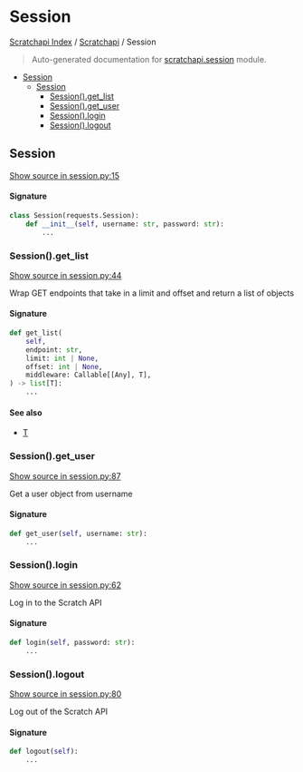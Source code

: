 # Session

[Scratchapi Index](../README.md#scratchapi-index) /
[Scratchapi](./index.md#scratchapi) /
Session

> Auto-generated documentation for [scratchapi.session](../../scratchapi/session.py) module.

- [Session](#session)
  - [Session](#session-1)
    - [Session().get_list](#session()get_list)
    - [Session().get_user](#session()get_user)
    - [Session().login](#session()login)
    - [Session().logout](#session()logout)

## Session

[Show source in session.py:15](../../scratchapi/session.py#L15)

#### Signature

```python
class Session(requests.Session):
    def __init__(self, username: str, password: str):
        ...
```

### Session().get_list

[Show source in session.py:44](../../scratchapi/session.py#L44)

Wrap GET endpoints that take in a limit and offset and return a list of objects

#### Signature

```python
def get_list(
    self,
    endpoint: str,
    limit: int | None,
    offset: int | None,
    middleware: Callable[[Any], T],
) -> list[T]:
    ...
```

#### See also

- [T](#t)

### Session().get_user

[Show source in session.py:87](../../scratchapi/session.py#L87)

Get a user object from username

#### Signature

```python
def get_user(self, username: str):
    ...
```

### Session().login

[Show source in session.py:62](../../scratchapi/session.py#L62)

Log in to the Scratch API

#### Signature

```python
def login(self, password: str):
    ...
```

### Session().logout

[Show source in session.py:80](../../scratchapi/session.py#L80)

Log out of the Scratch API

#### Signature

```python
def logout(self):
    ...
```